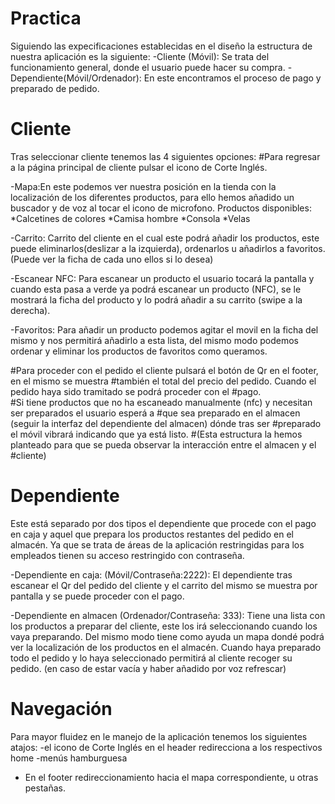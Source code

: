 # Practica
Siguiendo las expecificaciones establecidas en el diseño la estructura de nuestra aplicación es la siguiente:
-Cliente (Móvil): Se trata del funcionamiento general, donde el usuario puede hacer su compra.
-Dependiente(Móvil/Ordenador): En este encontramos el proceso de pago y preparado de pedido.

# Cliente
Tras seleccionar cliente tenemos las 4 siguientes opciones:
#Para regresar a la página principal de cliente pulsar el icono de Corte Inglés.

-Mapa:En este podemos ver nuestra posición en la tienda con la localización de los diferentes productos, para ello hemos añadido un buscador y  de voz al tocar el icono de microfono. 
Productos disponibles:
*Calcetines de colores
*Camisa hombre
*Consola
*Velas

-Carrito: Carrito del cliente en el cual este podrá añadir los productos, este puede eliminarlos(deslizar a la izquierda), ordenarlos u añadirlos a favoritos. (Puede ver la ficha de cada uno ellos si lo desea)

-Escanear NFC: Para escanear un producto el usuario tocará la pantalla y cuando esta pasa a verde ya podrá escanear un producto (NFC), se le mostrará la ficha del producto y lo podrá añadir a su carrito (swipe a la derecha).

-Favoritos: Para añadir un producto podemos agitar el movil en la ficha del mismo y nos permitirá añadirlo a esta lista, del mismo modo podemos ordenar y eliminar los productos de favoritos como queramos.

#Para proceder con el pedido el cliente pulsará el botón de Qr en el footer, en el mismo se muestra #también el total del precio del pedido. Cuando el pedido haya sido tramitado se podrá proceder con el #pago.  
#Si tiene productos que no ha escaneado manualmente (nfc) y necesitan ser preparados el usuario esperá a #que sea preparado en el almacen (seguir la interfaz del dependiente del almacen) dónde tras ser #preparado el móvil vibrará indicando que ya está listo.
#(Esta estructura la hemos planteado para que se pueda observar la interacción entre el almacen y el #cliente)

# Dependiente
Este está separado por dos tipos el dependiente que procede con el pago en caja y aquel que prepara los productos restantes del pedido en el almacén. Ya que se trata de áreas de  la aplicación restringidas para los empleados tienen su acceso restringido con contraseña.

-Dependiente en caja: (Móvil/Contraseña:2222): El dependiente tras escanear el Qr del pedido del cliente y el carrito del mismo se muestra por pantalla  y se puede proceder con el pago.

-Dependiente en almacen (Ordenador/Contraseña: 333): Tiene una lista con los productos a preparar del cliente, este los irá seleccionando cuando los vaya preparando. Del mismo modo tiene como ayuda un mapa dondé podrá ver la localización de los productos en el almacén. Cuando haya preparado todo el pedido y lo haya seleccionado permitirá al cliente recoger su pedido. (en caso de estar vacía y haber añadido por voz refrescar)

# Navegación
Para mayor fluidez en le manejo de la aplicación tenemos los siguientes atajos: 
-el icono de Corte Inglés en el header redirecciona a los respectivos home
-menús hamburguesa
- En el footer redireccionamiento hacia el  mapa correspondiente, u otras pestañas.